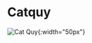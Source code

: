 # Catquy
![Cat Quy](https://bio.linkcdn.cc/upload/2024052715/171682342600033410.jpg){:width="50px"}

